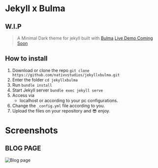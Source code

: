 # Jekyll x Bulma
## W.I.P

>A Minimal Dark theme for jekyll built with [Bulma](bulma.io)
[Live Demo Coming Soon]()

## How to install

1. Download or clone the repo
   `git clone https://github.com/nativvstudios/jekyllxbulma.git`
2. Enter the folder
   `cd jekyllxbulma`
3. Run
   `bundle install`
4. Start Jekyll server
   `bundle exec jekyll serve`
5. Access via
   * localhost or according to your pc configurations.
6. Change the `_config.yml` file according to you.
7. Upload the files on your repository and :sunglasses: enjoy.


# Screenshots

## BLOG PAGE
![Blog page](https://github.com/nativvstudios/jekyllxbulma/raw/main/screenshots/screenshot.png)
